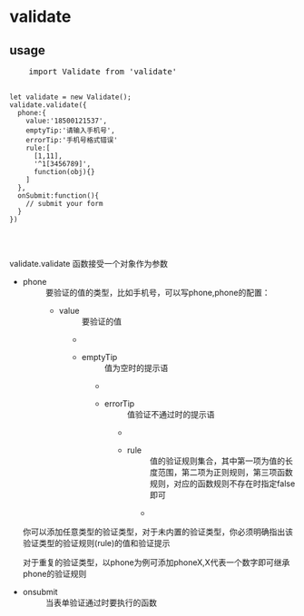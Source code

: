<h1>validate</h1>
<section>
  <h2>usage</h2>
  <pre>
    import Validate from 'validate'

    let validate = new Validate();
    validate.validate({
      phone:{
        value:'18500121537',
        emptyTip:'请输入手机号',
        errorTip:'手机号格式错误'
        rule:[
          [1,11],
          '^1[3456789]',
          function(obj){}
        ]
      },
      onSubmit:function(){
        // submit your form
      }
    })
  </pre>
  <p>validate.validate 函数接受一个对象作为参数</p>
  <ul>
    <li>
      <dl>
        <dt>phone</dt>
        <dd>
           要验证的值的类型，比如手机号，可以写phone,phone的配置：
           <ul>
             <li>
               <dl>
                 <dt>value</dt>
                 <dd>要验证的值<dd>
               <dl>
             <li>
             <li>
               <dl>
                 <dt>emptyTip</dt>
                 <dd>值为空时的提示语<dd>
               <dl>
             <li>
             <li>
               <dl>
                 <dt>errorTip</dt>
                 <dd>值验证不通过时的提示语<dd>
               <dl>
             <li>
             <li>
               <dl>
                 <dt>rule</dt>
                 <dd>值的验证规则集合，其中第一项为值的长度范围，第二项为正则规则，第三项函数规则，对应的函数规则不存在时指定false即可<dd>
               <dl>
             <li>
           </ul>
        <dd>
      </dl>
      <p>你可以添加任意类型的验证类型，对于未内置的验证类型，你必须明确指出该验证类型的验证规则(rule)的值和验证提示</p>
      <p>对于重复的验证类型，以phone为例可添加phoneX,X代表一个数字即可继承phone的验证规则</p>
    </li>
    <li>
      <dl>
        <dt>onsubmit<dt>
        <dd>当表单验证通过时要执行的函数<dd>
      </dl>
    </li>
  </ul>
</section>